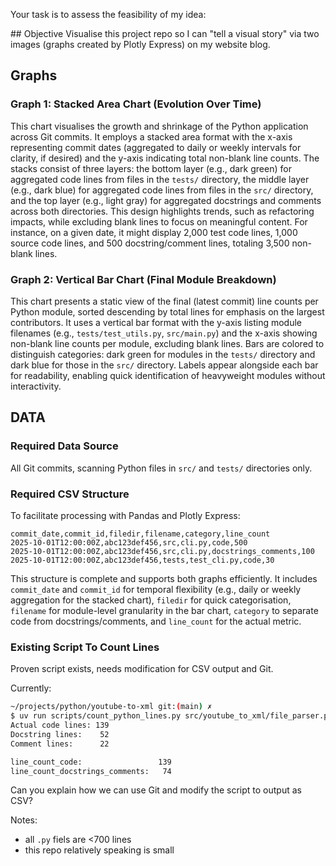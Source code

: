 Your task is to assess the feasibility of my idea:

<idea>
## Objective
Visualise this project repo so I can "tell a visual story" via two images (graphs created by Plotly Express) on my website blog.

## Graphs

### Graph 1: Stacked Area Chart (Evolution Over Time)

This chart visualises the growth and shrinkage of the Python application across Git commits. It employs a stacked area format with the x-axis representing commit dates (aggregated to daily or weekly intervals for clarity, if desired) and the y-axis indicating total non-blank line counts. The stacks consist of three layers: the bottom layer (e.g., dark green) for aggregated code lines from files in the `tests/` directory, the middle layer (e.g., dark blue) for aggregated code lines from files in the `src/` directory, and the top layer (e.g., light gray) for aggregated docstrings and comments across both directories. This design highlights trends, such as refactoring impacts, while excluding blank lines to focus on meaningful content. For instance, on a given date, it might display 2,000 test code lines, 1,000 source code lines, and 500 docstring/comment lines, totaling 3,500 non-blank lines.

### Graph 2: Vertical Bar Chart (Final Module Breakdown)

This chart presents a static view of the final (latest commit) line counts per Python module, sorted descending by total lines for emphasis on the largest contributors. It uses a vertical bar format with the y-axis listing module filenames (e.g., `tests/test_utils.py`, `src/main.py`) and the x-axis showing non-blank line counts per module, excluding blank lines. Bars are colored to distinguish categories: dark green for modules in the `tests/` directory and dark blue for those in the `src/` directory. Labels appear alongside each bar for readability, enabling quick identification of heavyweight modules without interactivity.

## DATA

### Required Data Source

All Git commits, scanning Python files in `src/` and `tests/` directories only.

### Required CSV Structure

To facilitate processing with Pandas and Plotly Express:

```text
commit_date,commit_id,filedir,filename,category,line_count
2025-10-01T12:00:00Z,abc123def456,src,cli.py,code,500
2025-10-01T12:00:00Z,abc123def456,src,cli.py,docstrings_comments,100
2025-10-01T12:00:00Z,abc123def456,tests,test_cli.py,code,30
```

This structure is complete and supports both graphs efficiently. It includes `commit_date` and `commit_id` for temporal flexibility (e.g., daily or weekly aggregation for the stacked chart), `filedir` for quick categorisation, `filename` for module-level granularity in the bar chart, `category` to separate code from docstrings/comments, and `line_count` for the actual metric.

### Existing Script To Count Lines

Proven script exists, needs modification for CSV output and Git.

Currently:

```bash
~/projects/python/youtube-to-xml git:(main) ✗ 
$ uv run scripts/count_python_lines.py src/youtube_to_xml/file_parser.py
Actual code lines: 139
Docstring lines:    52
Comment lines:      22

line_count_code:                 139
line_count_docstrings_comments:   74
```

</idea>

Can you explain how we can use Git and modify the script to output as CSV?

Notes:

- all `.py` fiels are <700 lines
- this repo relatively speaking is small
